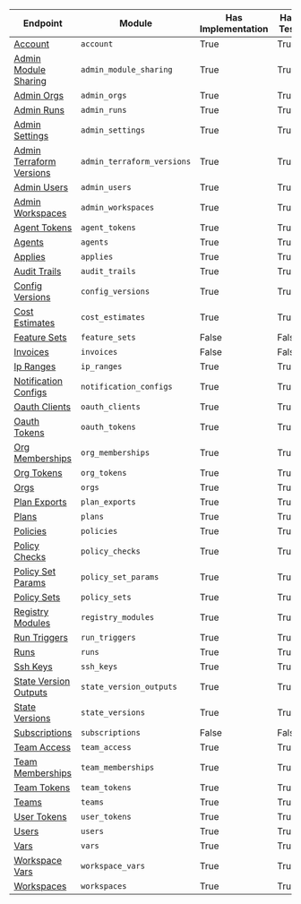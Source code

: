 | Endpoint                                                                                          | Module                     | Has Implementation   | Has Test   | Has Docs   |
|---------------------------------------------------------------------------------------------------|----------------------------|----------------------|------------|------------|
| [Account](https://www.terraform.io/docs/cloud/api/account.html)                                   | `account`                  | True                 | True       | True       |
| [Admin Module Sharing](https://www.terraform.io/docs/cloud/api/admin/module-sharing.html)         | `admin_module_sharing`     | True                 | True       | True       |
| [Admin Orgs](https://www.terraform.io/docs/cloud/api/admin/organizations.html)                    | `admin_orgs`               | True                 | True       | True       |
| [Admin Runs](https://www.terraform.io/docs/cloud/api/admin/runs.html)                             | `admin_runs`               | True                 | True       | True       |
| [Admin Settings](https://www.terraform.io/docs/cloud/api/admin/settings.html)                     | `admin_settings`           | True                 | True       | True       |
| [Admin Terraform Versions](https://www.terraform.io/docs/cloud/api/admin/terraform-versions.html) | `admin_terraform_versions` | True                 | True       | True       |
| [Admin Users](https://www.terraform.io/docs/cloud/api/admin/users.html)                           | `admin_users`              | True                 | True       | True       |
| [Admin Workspaces](https://www.terraform.io/docs/cloud/api/admin/workspaces.html)                 | `admin_workspaces`         | True                 | True       | True       |
| [Agent Tokens](https://www.terraform.io/docs/cloud/api/agent-tokens.html)                         | `agent_tokens`             | True                 | True       | True       |
| [Agents](https://www.terraform.io/docs/cloud/api/agents.html)                                     | `agents`                   | True                 | True       | True       |
| [Applies](https://www.terraform.io/docs/cloud/api/applies.html)                                   | `applies`                  | True                 | True       | True       |
| [Audit Trails](https://www.terraform.io/docs/cloud/api/audit-trails.html)                         | `audit_trails`             | True                 | True       | True       |
| [Config Versions](https://www.terraform.io/docs/cloud/api/configuration-versions.html)            | `config_versions`          | True                 | True       | True       |
| [Cost Estimates](https://www.terraform.io/docs/cloud/api/cost-estimates.html)                     | `cost_estimates`           | True                 | True       | True       |
| [Feature Sets](https://www.terraform.io/docs/cloud/api/feature-sets.html)                         | `feature_sets`             | False                | False      | False      |
| [Invoices](https://www.terraform.io/docs/cloud/api/invoices.html)                                 | `invoices`                 | False                | False      | False      |
| [Ip Ranges](https://www.terraform.io/docs/cloud/api/ip-ranges.html)                               | `ip_ranges`                | True                 | True       | True       |
| [Notification Configs](https://www.terraform.io/docs/cloud/api/notification-configurations.html)  | `notification_configs`     | True                 | True       | True       |
| [Oauth Clients](https://www.terraform.io/docs/cloud/api/oauth-clients.html)                       | `oauth_clients`            | True                 | True       | True       |
| [Oauth Tokens](https://www.terraform.io/docs/cloud/api/oauth-tokens.html)                         | `oauth_tokens`             | True                 | True       | True       |
| [Org Memberships](https://www.terraform.io/docs/cloud/api/organization-memberships.html)          | `org_memberships`          | True                 | True       | True       |
| [Org Tokens](https://www.terraform.io/docs/cloud/api/organization-tokens.html)                    | `org_tokens`               | True                 | True       | True       |
| [Orgs](https://www.terraform.io/docs/cloud/api/organizations.html)                                | `orgs`                     | True                 | True       | True       |
| [Plan Exports](https://www.terraform.io/docs/cloud/api/plan-exports.html)                         | `plan_exports`             | True                 | True       | True       |
| [Plans](https://www.terraform.io/docs/cloud/api/plans.html)                                       | `plans`                    | True                 | True       | True       |
| [Policies](https://www.terraform.io/docs/cloud/api/policies.html)                                 | `policies`                 | True                 | True       | True       |
| [Policy Checks](https://www.terraform.io/docs/cloud/api/policy-checks.html)                       | `policy_checks`            | True                 | True       | True       |
| [Policy Set Params](https://www.terraform.io/docs/cloud/api/policy-set-params.html)               | `policy_set_params`        | True                 | True       | True       |
| [Policy Sets](https://www.terraform.io/docs/cloud/api/policy-sets.html)                           | `policy_sets`              | True                 | True       | True       |
| [Registry Modules](https://www.terraform.io/docs/cloud/api/modules.html)                          | `registry_modules`         | True                 | True       | True       |
| [Run Triggers](https://www.terraform.io/docs/cloud/api/run-triggers.html)                         | `run_triggers`             | True                 | True       | True       |
| [Runs](https://www.terraform.io/docs/cloud/api/run.html)                                          | `runs`                     | True                 | True       | True       |
| [Ssh Keys](https://www.terraform.io/docs/cloud/api/ssh-keys.html)                                 | `ssh_keys`                 | True                 | True       | True       |
| [State Version Outputs](https://www.terraform.io/docs/cloud/api/state-version-outputs.html)       | `state_version_outputs`    | True                 | True       | True       |
| [State Versions](https://www.terraform.io/docs/cloud/api/state-versions.html)                     | `state_versions`           | True                 | True       | True       |
| [Subscriptions](https://www.terraform.io/docs/cloud/api/subscriptions.html)                       | `subscriptions`            | False                | False      | False      |
| [Team Access](https://www.terraform.io/docs/cloud/api/team-access.html)                           | `team_access`              | True                 | True       | True       |
| [Team Memberships](https://www.terraform.io/docs/cloud/api/team-members.html)                     | `team_memberships`         | True                 | True       | True       |
| [Team Tokens](https://www.terraform.io/docs/cloud/api/team-tokens.html)                           | `team_tokens`              | True                 | True       | True       |
| [Teams](https://www.terraform.io/docs/cloud/api/teams.html)                                       | `teams`                    | True                 | True       | True       |
| [User Tokens](https://www.terraform.io/docs/cloud/api/user-tokens.html)                           | `user_tokens`              | True                 | True       | True       |
| [Users](https://www.terraform.io/docs/cloud/api/users.html)                                       | `users`                    | True                 | True       | True       |
| [Vars](https://www.terraform.io/docs/cloud/api/variables.html)                                    | `vars`                     | True                 | True       | True       |
| [Workspace Vars](https://www.terraform.io/docs/cloud/api/workspace-variables.html)                | `workspace_vars`           | True                 | True       | True       |
| [Workspaces](https://www.terraform.io/docs/cloud/api/workspaces.html)                             | `workspaces`               | True                 | True       | True       |